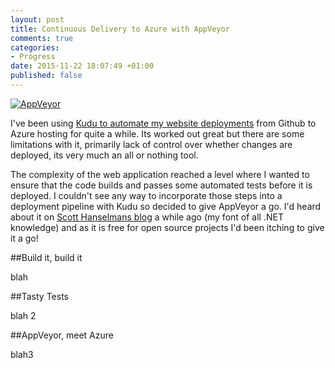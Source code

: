 ```yaml
---
layout: post
title: Continuous Delivery to Azure with AppVeyor
comments: true
categories: 
- Progress
date: 2015-11-22 18:07:49 +01:00
published: false
---
```


[<img src="https://googledrive.com/host/0Bx-8nw9dhAQcN1lWbU1SLW91bEk/AppVeyorLogo.png" class="alignleft" title="AppVeyor" />](http://www.appveyor.com/)

I've been using [Kudu to automate my website deployments](http://bakingwebsites.co.uk/2014/07/02/automated-azure-deployments/) from Github to Azure hosting for quite a while. Its worked out great but there are some limitations with it, primarily lack of control over whether changes are deployed, its very much an all or nothing tool.

The complexity of the web application reached a level where I wanted to ensure that the code builds and passes some automated tests before it is deployed. I couldn't see any way to incorporate those steps into a deployment pipeline with Kudu so decided to give AppVeyor a go. I'd heard about it on [Scott Hanselmans blog](http://www.hanselman.com/blog/AppVeyorAGoodContinuousIntegrationSystemIsAJoyToBehold.aspx) a while ago (my font of all .NET knowledge) and as it is free for open source projects I'd been itching to give it a go! 

##Build it, build it

blah

##Tasty Tests  

blah 2

##AppVeyor, meet Azure

blah3
